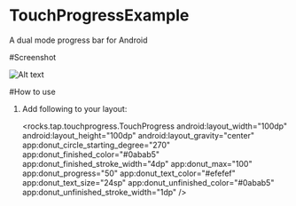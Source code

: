 # TouchProgressExample
A dual mode progress bar for Android

#Screenshot

![Alt text](/../screenshots/path/Screenshot_1518160399.png?raw=true)

#How to use 

1. Add following to your layout:

    <rocks.tap.touchprogress.TouchProgress
        android:layout_width="100dp"
        android:layout_height="100dp"
        android:layout_gravity="center"
        app:donut_circle_starting_degree="270"
        app:donut_finished_color="#0abab5"
        app:donut_finished_stroke_width="4dp"
        app:donut_max="100"
        app:donut_progress="50"
        app:donut_text_color="#efefef"
        app:donut_text_size="24sp"
        app:donut_unfinished_color="#0abab5"
        app:donut_unfinished_stroke_width="1dp"
        />
